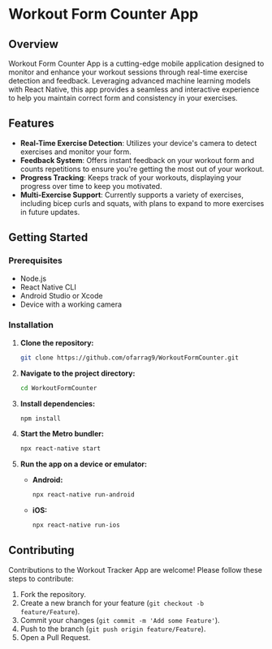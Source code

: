 
# Workout Form Counter App

## Overview
Workout Form Counter App is a cutting-edge mobile application designed to monitor and enhance your workout sessions through real-time exercise detection and feedback. Leveraging advanced machine learning models with React Native, this app provides a seamless and interactive experience to help you maintain correct form and consistency in your exercises.

## Features
- **Real-Time Exercise Detection**: Utilizes your device's camera to detect exercises and monitor your form.
- **Feedback System**: Offers instant feedback on your workout form and counts repetitions to ensure you're getting the most out of your workout.
- **Progress Tracking**: Keeps track of your workouts, displaying your progress over time to keep you motivated.
- **Multi-Exercise Support**: Currently supports a variety of exercises, including bicep curls and squats, with plans to expand to more exercises in future updates.

## Getting Started

### Prerequisites
- Node.js
- React Native CLI
- Android Studio or Xcode
- Device with a working camera

### Installation

1. **Clone the repository:**
   ```bash
   git clone https://github.com/ofarrag9/WorkoutFormCounter.git
   ```

2. **Navigate to the project directory:**
   ```bash
   cd WorkoutFormCounter
   ```

3. **Install dependencies:**
   ```bash
   npm install
   ```

4. **Start the Metro bundler:**
   ```bash
   npx react-native start
   ```

5. **Run the app on a device or emulator:**

   - **Android:**
     ```bash
     npx react-native run-android
     ```
   - **iOS:**
     ```bash
     npx react-native run-ios
     ```

## Contributing
Contributions to the Workout Tracker App are welcome! Please follow these steps to contribute:

1. Fork the repository.
2. Create a new branch for your feature (`git checkout -b feature/Feature`).
3. Commit your changes (`git commit -m 'Add some Feature'`).
4. Push to the branch (`git push origin feature/Feature`).
5. Open a Pull Request.
